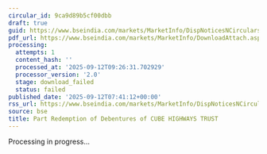 ```yaml
---
circular_id: 9ca9d89b5cf00dbb
draft: true
guid: https://www.bseindia.com/markets/MarketInfo/DispNoticesNCirculars.aspx?Noticeid={8E2F7731-4040-4CF2-A425-59D18AA01E1D}&noticeno=20250912-24&dt=09/12/2025&icount=24&totcount=48&flag=0
pdf_url: https://www.bseindia.com/markets/MarketInfo/DownloadAttach.aspx?id=20250912-24&attachedId=
processing:
  attempts: 1
  content_hash: ''
  processed_at: '2025-09-12T09:26:31.702929'
  processor_version: '2.0'
  stage: download_failed
  status: failed
published_date: '2025-09-12T07:41:12+00:00'
rss_url: https://www.bseindia.com/markets/MarketInfo/DispNoticesNCirculars.aspx?Noticeid={8E2F7731-4040-4CF2-A425-59D18AA01E1D}&noticeno=20250912-24&dt=09/12/2025&icount=24&totcount=48&flag=0
source: bse
title: Part Redemption of Debentures of CUBE HIGHWAYS TRUST
---
```


Processing in progress...